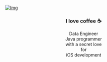 <!--[![Img](https://i.imgur.com/ZMWua5M.jpg)](https://github.com/CharlotteH86) -->

[![Img](https://i.imgur.com/qeST6je.png)](https://github.com/CharlotteH86)



### <div align="center">I love coffee ☕️</div>

<div align="center">Data Engineer<br>
Java programmer<br>
with a secret love<br>
for<br>
iOS development<br></div>




<!--
**CharlotteH86/CharlotteH86** is a ✨ _special_ ✨ repository because its `README.md` (this file) appears on your GitHub profile.

Here are some ideas to get you started:

- 🔭 I’m currently working on ...
- 🌱 I’m currently learning ...
- 👯 I’m looking to collaborate on ...
- 🤔 I’m looking for help with ...
- 💬 Ask me about ...
- 📫 How to reach me: ...
- 😄 Pronouns: ...
- ⚡ Fun fact: ...
-->
